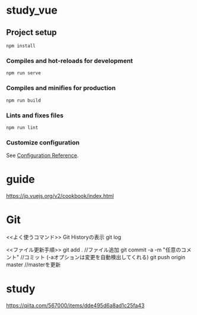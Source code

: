 # study_vue

## Project setup
```
npm install
```

### Compiles and hot-reloads for development
```
npm run serve
```

### Compiles and minifies for production
```
npm run build
```

### Lints and fixes files
```
npm run lint
```

### Customize configuration
See [Configuration Reference](https://cli.vuejs.org/config/).

# guide 
https://jp.vuejs.org/v2/cookbook/index.html

# Git
<<よく使うコマンド>>
Git Historyの表示 git log

<<ファイル更新手順>>
git add . //ファイル追加
git commit -a -m "任意のコメント"  //コミット (-aオプションは変更を自動検出してくれる)
git push origin master  //masterを更新

# study
https://qiita.com/567000/items/dde495d6a8ad1c25fa43